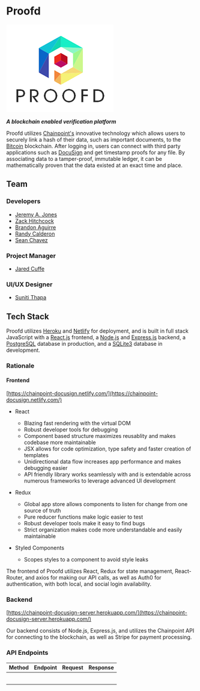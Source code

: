 # Proofd

![Proofd Logo](/client/src/assets/Proofd_3.png)

**_A blockchain enabled verification platform_**

Proofd utilizes [Chainpoint's](https://chainpoint.org/) innovative technology which allows users to securely link a hash of their data, such as important documents, to the [Bitcoin](https://bitcoin.org/en/) blockchain. After logging in, users can connect with third party applications such as [DocuSign](https://www.docusign.com/) and get timestamp proofs for any file. By associating data to a tamper-proof, immutable ledger, it can be mathematically proven that the data existed at an exact time and place.

## Team

### Developers

- [Jeremy A. Jones](https://github.com/crypto-jones)
- [Zack Hitchcock](https://github.com/zackhitch)
- [Brandon Aguirre](https://github.com/DirupT)
- [Randy Calderon](https://github.com/RandyCalderon)
- [Sean Chavez](https://github.com/seanchavez)

### Project Manager

- [Jared Cuffe](https://github.com/jcuffe)

### UI/UX Designer

- [Suniti Thapa](https://www.linkedin.com/in/suniti-thapa-10688355/)

## Tech Stack

Proofd utilizes [Heroku](https://www.heroku.com/) and [Netlify](https://www.netlify.com/) for deployment, and is built in full stack JavaScript with a [React.js](https://reactjs.org/) frontend, a [Node.js](https://nodejs.org/en/) and [Express.js](https://expressjs.com/) backend, a [PostgreSQL](https://www.postgresql.org) database in production, and a [SQLite3](https://www.sqlite.org/index.html) database in development.

### Rationale

#### Frontend

[https://chainpoint-docusign.netlify.com/](https://chainpoint-docusign.netlify.com/)

- React

  - Blazing fast rendering with the virtual DOM
  - Robust developer tools for debugging
  - Component based structure maximizes reusablity and makes codebase more maintainable
  - JSX allows for code optimization, type safety and faster creation of templates
  - Unidirectional data flow increases app performance and makes debugging easier
  - API friendly library works seamlessly with and is extendable across numerous frameworks to leverage advanced UI development

- Redux

  - Global app store allows components to listen for change from one source of truth
  - Pure reducer functions make logic easier to test
  - Robust developer tools make it easy to find bugs
  - Strict organization makes code more understandable and easily maintainable

- Styled Components
  - Scopes styles to a component to avoid style leaks

The frontend of Proofd utilizes React, Redux for state management, React-Router, and axios for making our API calls, as well as Auth0 for authentication, with both local, and social login availability.

### Backend

[https://chainpoint-docusign-server.herokuapp.com/](https://chainpoint-docusign-server.herokuapp.com/)

Our backend consists of Node.js, Express.js, and utilizes the Chainpoint API for connecting to the blockchain, as well as Stripe for payment processing.

### API Endpoints

| Method | Endpoint | Request | Response |
| ------ | -------- | ------- | -------- |
|        |          |         |          |
|        |          |         |          |
|        |          |         |          |
|        |          |         |          |
|        |          |         |          |
|        |          |         |          |
